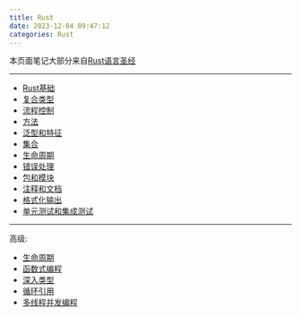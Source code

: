 ```yaml
---
title: Rust
date: 2023-12-04 09:47:12
categories: Rust
---
```


本页面笔记大部分来自[Rust语言圣经](http://course.rs/basic/base-type/statement-expression.html)

---

- [Rust基础](/rust/basic)
- [复合类型](/rust/composite-type)
- [流程控制](/rust/flow-control)
- [方法](/rust/method)
- [泛型和特征](/rust/generics_and_trait)
- [集合](/rust/collections)
- [生命周期](/rust/lifecycle)
- [错误处理](/rust/exception-handle)
- [包和模块](/rust/packages)
- [注释和文档](/rust/rust-doc)
- [格式化输出](/rust/output-format)
- [单元测试和集成测试](/rust/test)

---

高级:

- [生命周期](/rust/advance/lifecycle)
- [函数式编程](/rust/advance/functional-programming)
- [深入类型](/rust/advance/type)
- [循环引用](/rust/cricle-self-ref)
- [多线程并发编程](/rust/thread)
